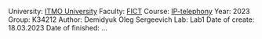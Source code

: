 University: [ITMO University](https://itmo.ru/ru/)
Faculty: [FICT](https://fict.itmo.ru)
Course: [IP-telephony](https://github.com/itmo-ict-faculty/ip-telephony)
Year: 2023
Group: K34212
Author: Demidyuk Oleg Sergeevich
Lab: Lab1
Date of create: 18.03.2023
Date of finished: ...
